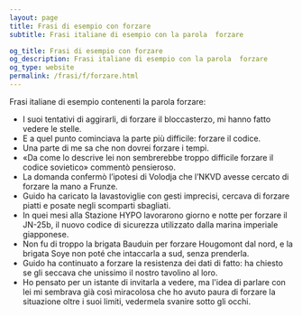 ```yaml
---
layout: page
title: Frasi di esempio con forzare 
subtitle: Frasi italiane di esempio con la parola  forzare

og_title: Frasi di esempio con forzare 
og_description: Frasi italiane di esempio con la parola  forzare
og_type: website
permalink: /frasi/f/forzare.html
---
```


Frasi italiane di esempio contenenti la parola forzare:


- I suoi tentativi di aggirarli, di forzare il bloccasterzo, mi hanno fatto vedere le stelle.
- E a quel punto cominciava la parte più difficile: forzare il codice.
- Una parte di me sa che non dovrei forzare i tempi.
- «Da come lo descrive lei non sembrerebbe troppo difficile forzare il codice sovietico» commentò pensieroso.
- La domanda confermò l’ipotesi di Volodja che l’NKVD avesse cercato di forzare la mano a Frunze.
- Guido ha caricato la lavastoviglie con gesti imprecisi, cercava di forzare piatti e posate negli scomparti sbagliati.
- In quei mesi alla Stazione HYPO lavorarono giorno e notte per forzare il JN-25b, il nuovo codice di sicurezza utilizzato dalla marina imperiale giapponese.
- Non fu di troppo la brigata Bauduin per forzare Hougomont dal nord, e la brigata Soye non poté che intaccarla a sud, senza prenderla.
- Guido ha continuato a forzare la resistenza dei dati di fatto: ha chiesto se gli seccava che unissimo il nostro tavolino al loro.
- Ho pensato per un istante di invitarla a vedere, ma l'idea di parlare con lei mi sembrava già così miracolosa che ho avuto paura di forzare la situazione oltre i suoi limiti, vedermela svanire sotto gli occhi.
